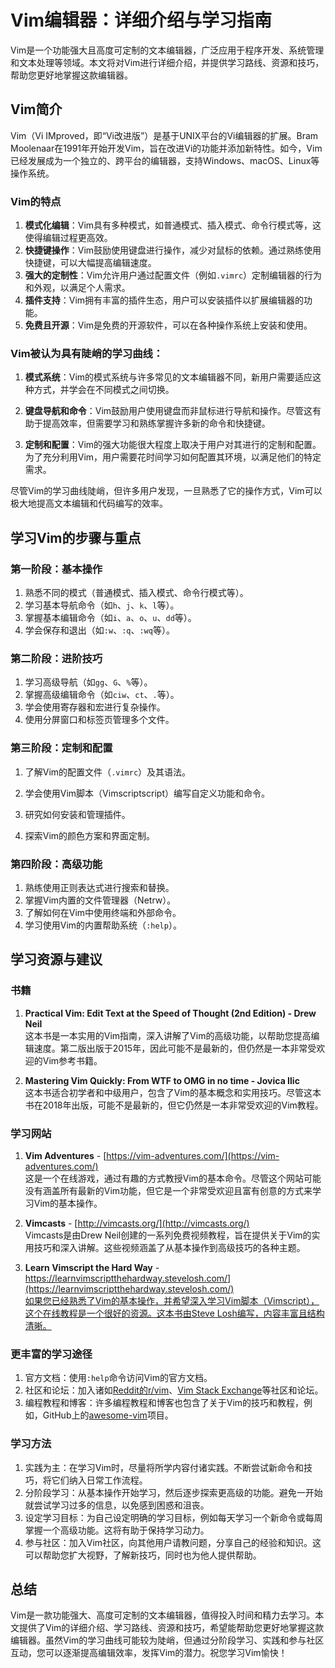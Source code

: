 # Vim编辑器：详细介绍与学习指南

Vim是一个功能强大且高度可定制的文本编辑器，广泛应用于程序开发、系统管理和文本处理等领域。本文将对Vim进行详细介绍，并提供学习路线、资源和技巧，帮助您更好地掌握这款编辑器。

## Vim简介

Vim（Vi IMproved，即“Vi改进版”）是基于UNIX平台的Vi编辑器的扩展。Bram Moolenaar在1991年开始开发Vim，旨在改进Vi的功能并添加新特性。如今，Vim已经发展成为一个独立的、跨平台的编辑器，支持Windows、macOS、Linux等操作系统。

### Vim的特点

1. **模式化编辑**：Vim具有多种模式，如普通模式、插入模式、命令行模式等，这使得编辑过程更高效。
2. **快捷键操作**：Vim鼓励使用键盘进行操作，减少对鼠标的依赖。通过熟练使用快捷键，可以大幅提高编辑速度。
3. **强大的定制性**：Vim允许用户通过配置文件（例如`.vimrc`）定制编辑器的行为和外观，以满足个人需求。
4. **插件支持**：Vim拥有丰富的插件生态，用户可以安装插件以扩展编辑器的功能。
5. **免费且开源**：Vim是免费的开源软件，可以在各种操作系统上安装和使用。

### Vim被认为具有陡峭的学习曲线：

1. **模式系统**：Vim的模式系统与许多常见的文本编辑器不同，新用户需要适应这种方式，并学会在不同模式之间切换。

2. **键盘导航和命令**：Vim鼓励用户使用键盘而非鼠标进行导航和操作。尽管这有助于提高效率，但需要学习和熟练掌握许多新的命令和快捷键。

3. **定制和配置**：Vim的强大功能很大程度上取决于用户对其进行的定制和配置。为了充分利用Vim，用户需要花时间学习如何配置其环境，以满足他们的特定需求。

尽管Vim的学习曲线陡峭，但许多用户发现，一旦熟悉了它的操作方式，Vim可以极大地提高文本编辑和代码编写的效率。

## 学习Vim的步骤与重点

### 第一阶段：基本操作

1. 熟悉不同的模式（普通模式、插入模式、命令行模式等）。
2. 学习基本导航命令（如`h`、`j`、`k`、`l`等）。
3. 掌握基本编辑命令（如`i`、`a`、`o`、`u`、`dd`等）。
4. 学会保存和退出（如`:w`、`:q`、`:wq`等）。

### 第二阶段：进阶技巧

1. 学习高级导航（如`gg`、`G`、`%`等）。
2. 掌握高级编辑命令（如`ciw`、`ct`、`.`等）。
3. 学会使用寄存器和宏进行复杂操作。
4. 使用分屏窗口和标签页管理多个文件。

### 第三阶段：定制和配置

1. 了解Vim的配置文件（`.vimrc`）及其语法。
2. 学会使用Vim脚本（Vimscriptscript）编写自定义功能和命令。
3. 研究如何安装和管理插件。

4. 探索Vim的颜色方案和界面定制。

### 第四阶段：高级功能

1. 熟练使用正则表达式进行搜索和替换。
2. 掌握Vim内置的文件管理器（Netrw）。
3. 了解如何在Vim中使用终端和外部命令。
4. 学习使用Vim的内置帮助系统（`:help`）。

## 学习资源与建议

### 书籍

1. **Practical Vim: Edit Text at the Speed of Thought (2nd Edition) - Drew Neil**  
   这本书是一本实用的Vim指南，深入讲解了Vim的高级功能，以帮助您提高编辑速度。第二版出版于2015年，因此可能不是最新的，但仍然是一本非常受欢迎的Vim参考书籍。

2. **Mastering Vim Quickly: From WTF to OMG in no time - Jovica Ilic**  
   这本书适合初学者和中级用户，包含了Vim的基本概念和实用技巧。尽管这本书在2018年出版，可能不是最新的，但它仍然是一本非常受欢迎的Vim教程。

### 学习网站

1. **Vim Adventures** - [https://vim-adventures.com/](https://vim-adventures.com/)  
   这是一个在线游戏，通过有趣的方式教授Vim的基本命令。尽管这个网站可能没有涵盖所有最新的Vim功能，但它是一个非常受欢迎且富有创意的方式来学习Vim的基本操作。

2. **Vimcasts** - [http://vimcasts.org/](http://vimcasts.org/)  
   Vimcasts是由Drew Neil创建的一系列免费视频教程，旨在提供关于Vim的实用技巧和深入讲解。这些视频涵盖了从基本操作到高级技巧的各种主题。

3. **Learn Vimscript the Hard Way** - [https://learnvimscriptthehardway.stevelosh.com/](https://learnvimscriptthehardway.stevelosh.com/)  
   如果您已经熟悉了Vim的基本操作，并希望深入学习Vim脚本（Vimscript），这个在线教程是一个很好的资源。这本书由Steve Losh编写，内容丰富且结构清晰。](https://learnvimscriptthehardway.stevelosh.com/)

### 更丰富的学习途径

1. 官方文档：使用`:help`命令访问Vim的官方文档。
2. 社区和论坛：加入诸如[Reddit的r/vim](https://www.reddit.com/r/vim/)、[Vim Stack Exchange](https://vi.stackexchange.com/)等社区和论坛。
3. 编程教程和博客：许多编程教程和博客也包含了关于Vim的技巧和教程，例如，GitHub上的[awesome-vim](https://github.com/akrawchyk/awesome-vim)项目。

### 学习方法

1. 实践为主：在学习Vim时，尽量将所学内容付诸实践。不断尝试新命令和技巧，将它们纳入日常工作流程。
2. 分阶段学习：从基本操作开始学习，然后逐步探索更高级的功能。避免一开始就尝试学习过多的信息，以免感到困惑和沮丧。
3. 设定学习目标：为自己设定明确的学习目标，例如每天学习一个新命令或每周掌握一个高级功能。这将有助于保持学习动力。
4. 参与社区：加入Vim社区，向其他用户请教问题，分享自己的经验和知识。这可以帮助您扩大视野，了解新技巧，同时也为他人提供帮助。

## 总结

Vim是一款功能强大、高度可定制的文本编辑器，值得投入时间和精力去学习。本文提供了Vim的详细介绍、学习路线、资源和技巧，希望能帮助您更好地掌握这款编辑器。虽然Vim的学习曲线可能较为陡峭，但通过分阶段学习、实践和参与社区互动，您可以逐渐提高编辑效率，发挥Vim的潜力。祝您学习Vim愉快！
